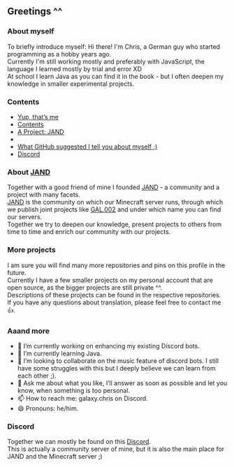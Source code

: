 ## Greetings ^^
### About myself
To briefly introduce myself: Hi there! I'm Chris, a German guy who started programming as a hobby years ago.   
Currently I'm still working mostly and preferably with JavaScript, the language I learned mostly by trial and error XD  
At school I learn Java as you can find it in the book - but I often deepen my knowledge in smaller experimental projects.  

### Contents
- [Yup, that’s me](#about-myself)
- [Contents](#contents)
- [A Project: JAND](#about-jand)
- []()
- [What GitHub suggested I tell you about myself ;)](#aaand-more)
- [Discord](#discord)

### About [JAND](https://github.com/JANDdevelopement)
Together with a good friend of mine I founded [JAND](https://github.com/JANDdevelopement) - a community and a project with many facets.  
[JAND](https://github.com/JANDdevelopement) is the community on which our Minecraft server runs, through which we publish joint projects like [GAL.002](https://github.com/JANDdevelopement#gal002) and under which name you can find our servers.  
Together we try to deepen our knowledge, present projects to others from time to time and enrich our community with our projects.  

### More projects
I am sure you will find many more repositories and pins on this profile in the future.  
Currently I have a few smaller projects on my personal account that are open source, as the bigger projects are still private ^^.  
Descriptions of these projects can be found in the respective repositories.  
If you have any questions about translation, please feel free to contact me :thumbsup:.  

### Aaand more
- 🔭 I’m currently working on enhancing my existing Discord bots.
- 🌱 I’m currently learning Java.
- 👯 I’m looking to collaborate on the music feature of discord bots. I still have some struggles with this but I deeply believe we can learn from each other ;).
- 💬 Ask me about what you like, I’ll answer as soon as possible and let you know, when something is too personal.
- 📫 How to reach me: galaxy.chris on Discord.
- 😄 Pronouns: he/him.

### Discord
Together we can mostly be found on this [Discord](https://discord.gg/EmScKUnaPe).  
This is actually a community server of mine, but it is also the main place for JAND and the Minecraft server ;)  

